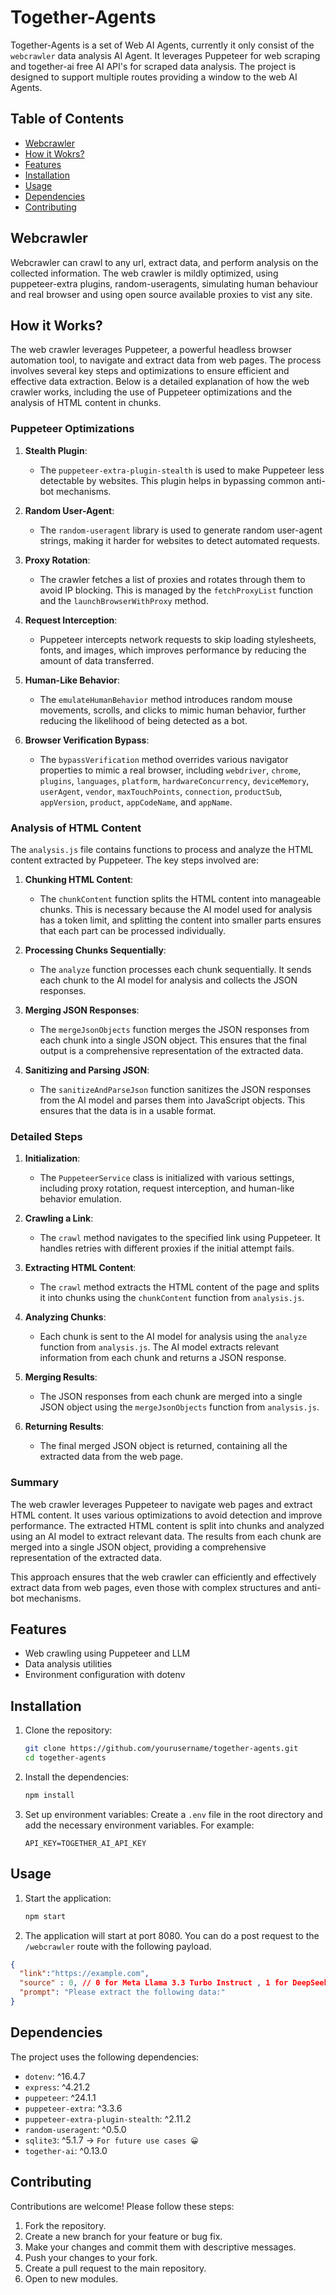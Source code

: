 # Together-Agents

Together-Agents is a set of Web AI Agents, currently it only consist of the `webcrawler` data analysis AI Agent. It leverages Puppeteer for web scraping and together-ai  free AI API's for scraped data analysis. The project is designed to support multiple routes providing a window to the web AI Agents. 


## Table of Contents

- [Webcrawler](#webcrawler)
- [How it Wokrs?](#how-it-works)
- [Features](#features)
- [Installation](#installation)
- [Usage](#usage)
- [Dependencies](#dependencies)
- [Contributing](#contributing)



## Webcrawler

Webcrawler can crawl to any url, extract data, and perform analysis on the collected information. The web crawler is mildly optimized, using puppeteer-extra plugins, random-useragents, simulating human behaviour and real browser and using open source available proxies to vist any site.


## How it Works?

The web crawler leverages Puppeteer, a powerful headless browser automation tool, to navigate and extract data from web pages. The process involves several key steps and optimizations to ensure efficient and effective data extraction. Below is a detailed explanation of how the web crawler works, including the use of Puppeteer optimizations and the analysis of HTML content in chunks.

### Puppeteer Optimizations

1. **Stealth Plugin**:
   - The `puppeteer-extra-plugin-stealth` is used to make Puppeteer less detectable by websites. This plugin helps in bypassing common anti-bot mechanisms.

2. **Random User-Agent**:
   - The `random-useragent` library is used to generate random user-agent strings, making it harder for websites to detect automated requests.

3. **Proxy Rotation**:
   - The crawler fetches a list of proxies and rotates through them to avoid IP blocking. This is managed by the `fetchProxyList` function and the `launchBrowserWithProxy` method.

4. **Request Interception**:
   - Puppeteer intercepts network requests to skip loading stylesheets, fonts, and images, which improves performance by reducing the amount of data transferred.

5. **Human-Like Behavior**:
   - The `emulateHumanBehavior` method introduces random mouse movements, scrolls, and clicks to mimic human behavior, further reducing the likelihood of being detected as a bot.

6. **Browser Verification Bypass**:
   - The `bypassVerification` method overrides various navigator properties to mimic a real browser, including `webdriver`, `chrome`, `plugins`, `languages`, `platform`, `hardwareConcurrency`, `deviceMemory`, `userAgent`, `vendor`, `maxTouchPoints`, `connection`, `productSub`, `appVersion`, `product`, `appCodeName`, and `appName`.

### Analysis of HTML Content

The `analysis.js` file contains functions to process and analyze the HTML content extracted by Puppeteer. The key steps involved are:

1. **Chunking HTML Content**:
   - The `chunkContent` function splits the HTML content into manageable chunks. This is necessary because the AI model used for analysis has a token limit, and splitting the content into smaller parts ensures that each part can be processed individually.

2. **Processing Chunks Sequentially**:
   - The `analyze` function processes each chunk sequentially. It sends each chunk to the AI model for analysis and collects the JSON responses.

3. **Merging JSON Responses**:
   - The `mergeJsonObjects` function merges the JSON responses from each chunk into a single JSON object. This ensures that the final output is a comprehensive representation of the extracted data.

4. **Sanitizing and Parsing JSON**:
   - The `sanitizeAndParseJson` function sanitizes the JSON responses from the AI model and parses them into JavaScript objects. This ensures that the data is in a usable format.

### Detailed Steps

1. **Initialization**:
   - The `PuppeteerService` class is initialized with various settings, including proxy rotation, request interception, and human-like behavior emulation.

2. **Crawling a Link**:
   - The `crawl` method navigates to the specified link using Puppeteer. It handles retries with different proxies if the initial attempt fails.

3. **Extracting HTML Content**:
   - The `crawl` method extracts the HTML content of the page and splits it into chunks using the `chunkContent` function from `analysis.js`.

4. **Analyzing Chunks**:
   - Each chunk is sent to the AI model for analysis using the `analyze` function from `analysis.js`. The AI model extracts relevant information from each chunk and returns a JSON response.

5. **Merging Results**:
   - The JSON responses from each chunk are merged into a single JSON object using the `mergeJsonObjects` function from `analysis.js`.

6. **Returning Results**:
   - The final merged JSON object is returned, containing all the extracted data from the web page.

### Summary

The web crawler leverages Puppeteer to navigate web pages and extract HTML content. It uses various optimizations to avoid detection and improve performance. The extracted HTML content is split into chunks and analyzed using an AI model to extract relevant data. The results from each chunk are merged into a single JSON object, providing a comprehensive representation of the extracted data.

This approach ensures that the web crawler can efficiently and effectively extract data from web pages, even those with complex structures and anti-bot mechanisms.




## Features

- Web crawling using Puppeteer and LLM
- Data analysis utilities
- Environment configuration with dotenv



## Installation

1. Clone the repository:
   ```sh
   git clone https://github.com/yourusername/together-agents.git
   cd together-agents
   ```

2. Install the dependencies:
   ```sh
   npm install
   ```

3. Set up environment variables:
   Create a `.env` file in the root directory and add the necessary environment variables. For example:
   ```env
   API_KEY=TOGETHER_AI_API_KEY
   ```

## Usage

1. Start the application:
   ```sh
   npm start
   ```

2. The application will start at port 8080. You can do a post request to the `/webcrawler` route with the following payload.

```json
{
  "link":"https://example.com",
  "source" : 0, // 0 for Meta Llama 3.3 Turbo Instruct , 1 for DeepSeek R1
  "prompt": "Please extract the following data:"
}

```

## Dependencies

The project uses the following dependencies:

- `dotenv`: ^16.4.7
- `express`: ^4.21.2
- `puppeteer`: ^24.1.1
- `puppeteer-extra`: ^3.3.6
- `puppeteer-extra-plugin-stealth`: ^2.11.2
- `random-useragent`: ^0.5.0
- `sqlite3`: ^5.1.7 -> `For future use cases 😀`
- `together-ai`: ^0.13.0

## Contributing

Contributions are welcome! Please follow these steps:

1. Fork the repository.
2. Create a new branch for your feature or bug fix.
3. Make your changes and commit them with descriptive messages.
4. Push your changes to your fork.
5. Create a pull request to the main repository.
6. Open to new modules.